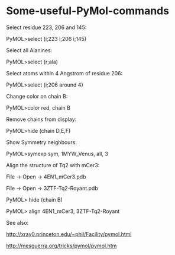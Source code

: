 # Some-useful-PyMol-commands


Select residue 223, 206 and 145:

PyMOL>select (i;223 i;206 i;145)


Select all Alanines:

PyMOL>select (r;ala)


Select atoms within 4 Angstrom of residue 206:

PyMOL>select (i;206 around 4)


Change color on chain B:

PyMOL>color red, chain B


Remove chains from display:

PyMOL>hide (chain D,E,F) 


Show Symmetry neighbours:

PyMOL>symexp sym, 1MYW_Venus, all, 3



Align the structure of Tq2 with mCer3:

File -> Open -> 4EN1_mCer3.pdb

File -> Open -> 3ZTF-Tq2-Royant.pdb

PyMOL> hide (chain B) 

PyMOL> align 4EN1_mCer3, 3ZTF-Tq2-Royant



See also:

http://xray0.princeton.edu/~phil/Facility/pymol.html

http://mesguerra.org/tricks/pymol/pymol.htm



